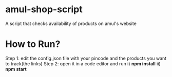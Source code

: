 # amul-shop-script
A script that checks availability of products on amul's website

# How to Run?
Step 1: edit the config.json file with your pincode and the products you want to track(the links)
Step 2: open it in a code editor and run
        i) **npm install**
        ii) **npm start**
